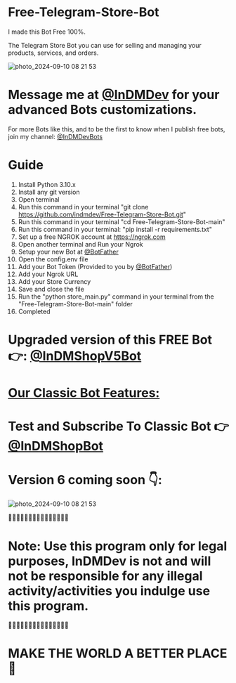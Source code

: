 # Free-Telegram-Store-Bot
I made this Bot Free 100%.

The Telegram Store Bot you can use for selling and managing your products, services, and orders.

![photo_2024-09-10 08 21 53](https://github.com/user-attachments/assets/3e5a2c25-3e6b-4b02-a975-2f671940e7f9)


# Message me at [@InDMDev](https://t.me/InDMDev) for your advanced Bots customizations.


For more Bots like this, and to be the first to know when I publish free bots, join my channel: [@InDMDevBots](https://t.me/InDMDevBots)


# Guide
1. Install Python 3.10.x
2. Install any git version
3. Open terminal
4. Run this command in your terminal "git clone https://github.com/indmdev/Free-Telegram-Store-Bot.git"
5. Run this command in your terminal "cd Free-Telegram-Store-Bot-main"
6. Run this command in your terminal: "pip install -r requirements.txt"
7. Set up a free NGROK account at https://ngrok.com
8. Open another terminal and Run your Ngrok
9. Setup your new Bot at [@BotFather](https://t.me/Botfather)
10. Open the config.env file
11. Add your Bot Token (Provided to you by [@BotFather](https://t.me/Botfather))
12. Add your Ngrok URL
13. Add your Store Currency
14. Save and close the file
16. Run the "python store_main.py" command in your terminal from the "Free-Telegram-Store-Bot-main" folder
17. Completed



# Upgraded version of this FREE Bot 👉: [@InDMShopV5Bot](https://t.me/inDMShopV5Bot)

# [Our Classic Bot Features:](https://github.com/indmdev/indmshopbot?tab=readme-ov-file#sellers-store-control-panel)

# Test and Subscribe To Classic Bot 👉 [@InDMShopBot](https://t.me/InDMShopBot)



# Version 6 coming soon 👇:
![photo_2024-09-10 08 21 53](https://github.com/user-attachments/assets/6cd95e51-44fe-4a92-b774-c7623a5e5297)



🚨🚨🚨🚨🚨🚨🚨🚨🚨🚨🚨🚨🚨🚨🚨
# Note: Use this program only for legal purposes, InDMDev is not and will not be responsible for any illegal activity/activities you indulge use this program.
🚨🚨🚨🚨🚨🚨🚨🚨🚨🚨🚨🚨🚨🚨🚨


# MAKE THE WORLD A BETTER PLACE 🙏
